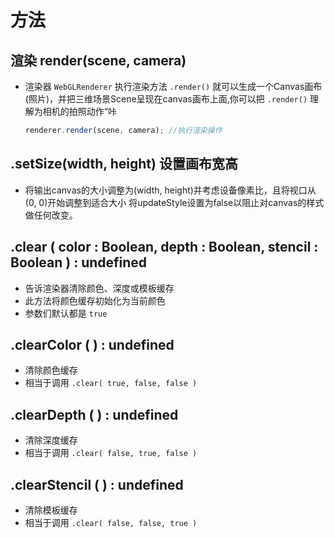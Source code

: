 # 方法

## 渲染 render(scene, camera)

+ 渲染器 `WebGLRenderer` 执行渲染方法 `.render()` 就可以生成一个Canvas画布(照片)，并把三维场景Scene呈现在canvas画布上面,你可以把 `.render()` 理解为相机的拍照动作“咔

  ```js
  renderer.render(scene, camera); //执行渲染操作
  ```

## .setSize(width, height) 设置画布宽高

+ 将输出canvas的大小调整为(width, height)并考虑设备像素比，且将视口从(0, 0)开始调整到适合大小 将updateStyle设置为false以阻止对canvas的样式做任何改变。

## .clear ( color : Boolean, depth : Boolean, stencil : Boolean ) : undefined

+ 告诉渲染器清除颜色、深度或模板缓存
+ 此方法将颜色缓存初始化为当前颜色
+ 参数们默认都是 `true`

## .clearColor ( ) : undefined

+ 清除颜色缓存
+ 相当于调用 `.clear( true, false, false )`

## .clearDepth ( ) : undefined

+ 清除深度缓存
+ 相当于调用 `.clear( false, true, false )`

## .clearStencil ( ) : undefined

+ 清除模板缓存
+ 相当于调用 `.clear( false, false, true )`



